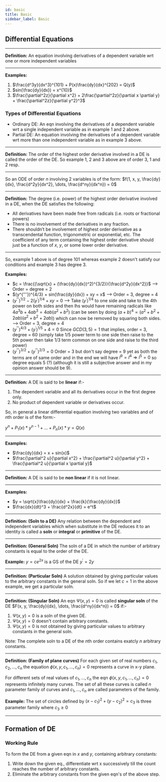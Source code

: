 ```yaml
---
id: basic
title: Basic
sidebar_label: Basic
---
```


## Differential Equations

---

**Definition:** An equation involving derivatives of a dependent variable wrt one or more independent variables

---

**Examples:**

1. $\frac{d^3y}{dx^3}^{101} + P(x)\frac{dy}{dx}^{202} = Q(y)$
2. $sin(\frac{dy}{dx}) = x^{10}$
3. $\frac{\partial^2z}{\partial x^2} + 2\frac{\partial^2z}{\partial x \partial y} + \frac{\partial^2z}{\partial y^2}^3$

### Types of Differential Equations

- Ordinary DE: An eqn involving the derivatives of a dependent variable wrt a single independent variable as in example 1 and 2 above.
- Partial DE: An equation involving the derivatives of a dependent variable wrt more than one independent variable as in example 3 above.

---

**Definition:** The order of the highest order derivative involved in a DE is called the order of the DE. So example 1, 2 and 3 above are of order 3, 1 and 2 resp.

---

So an ODE of order $n$ involving 2 variables is of the form: $f(1, x, y, \frac{dy}{dx}, \frac{d^2y}{dx^2}, \dots, \frac{d^ny}{dx^n}) = 0$

<!-- From now on, unless otherwise mentioned, for this chapter of "ODE", "ODE" will be further abbreviated as "DE" -->

---

**Definition:** The degree (i.e. power) of the highest order derivative involved in a DE, when the DE satisfies the following:

- All derivatives have been made free from radicals (i.e. roots or fractional powers)
- There is no involvement of the derivatives in any fraction.
- There shouldn’t be involvement of highest order derivative as a transcendental function, trigonometric or exponential, etc. The coefficient of any term containing the highest order derivative should just be a function of $x$, $y$, or some lower order derivative.

---

So, example 1 above is of degree 101 whereas example 2 doesn't satisfy our conditions and example 3 has degree 3.

**Examples:**

- $c = \frac{(\sqrt{x} + (\frac{dy}{dx})^2)^{3/2}}{\frac{d^2y}{dx^2}}$ --> Order = degree = 2
- $(y^{'''})^{4/3} + sin(\frac{dy}{dx}) + xy = x$ --> Order = 3, degree = 4
- $(y^{'''})^{1/2} - 2(y^{'})^{1/4} + xy = 0$ --> Take $(y^{'})^{1/4}$ to one side and take to the 4th power on both sides and then lhs would have remaining radicals like $4a^3b + 4ab^3 = 4ab(a^2 + b^2)$ (can be seen by doing $(a + b)^4 = (a^2 + b^2 + 2ab)(a^2 + b^2 + 2ab)$) which can now be removed by squaring both sides. --> Order = 3, degree = 4
- $(y^{'''})^{4/3} + (y^{'})^{1/5} + 4 = 0$ Since $GCD(3, 5) = 1$ that implies, order = 3, degree = 60 (simply take $1/5$ power term to one side then raise to the 5th power then take $1/3$ term common on one side and raise to the third power)
- $(y^{'''})^{3/2} + (y^{'''})^{2/3} = 0$ Order = 3 but don't say degree = 9 yet as both the terms are of same order and in the end we will have $l^9 = l^4 \Rightarrow l^5 = 0$ so degree equals 5 (?) (although it is still a subjective answer and in my opinion answer should be 9).

---

**Definition:** A DE is said to be **linear** if:-

1. The dependent variable and all its derivatives occur in the first degree only.
2. No product of dependent variable or derivatives occur.

So, in general a linear differential equation involving two variables and of $n$th order is of the form:-

$y^{n} + P_1(x) * y^{n - 1} + \dots + P_n(x) * y = Q(x)$

---

**Examples:**

- $\frac{dy}{dx} = x + sin(x)$
- $\frac{\partial^2 u}{\partial x^2} + \frac{\partial^2 u}{\partial y^2} + \frac{\partial^2 u}{\partial x \partial y}$

---

**Definition:** A DE is said to be **non linear** if it is not linear.

---

**Examples:**

- $y = \sqrt{x}\frac{dy}{dx} + \frac{k}{\frac{dy}{dx}}$
- $\frac{dx}{dt}^3 + \frac{d^2x}{dt} = e^t$

---

**Definition: (Soln to a DE)** Any relation between the dependent and independent variables which when substitute in the DE reduces it to an identity is called a **soln** or **integral** or **primitive** of the DE.

---

**Definition: (General Soln)** The soln of a DE in which the number of arbitrary constants is equal to the order of the DE.

**Example:** $y = ce^{2x}$ is a GS of the DE $y^{'} = 2y$

---

**Definition: (Particular Soln)** A solution obtained by giving particular values to the arbitrary constants in the general soln. So if we let $c = 1$ in the above example, we get a particular soln.

---

**Definition: (Singular Soln)** An eqn $\Psi(x, y) = 0$ is called **singular soln** of the DE $F(x, y, \frac{dy}{dx}, \dots, \frac{d^ny}{dx^n}) = 0$ if:-

1. $\Psi(x, y) = 0$ is a soln of the given DE.
2. $\Psi(x, y) = 0$ doesn't contain arbitrary constants.
3. $\Psi(x, y) = 0$ is not obtained by giving particular values to arbitrary constants in the general soln.

Note: The complete soln to a DE of the $n$th order contains exatcly $n$ arbitrary constants.

---

**Definition: (Family of plane curves)** For each given set of real numbers $c_1, c_2, \dots, c_n$ the equation $\phi(x, y, c_1, \dots, c_n) = 0$ represents a curve in x-y plane.

For different sets of real values of $c_1, \dots, c_n$ the eqn $\phi(x, y, c_1, \dots, c_n) = 0$ represents infinitely many curves. The set of all these curves is called $n$ parameter family of curves and $c_1, \dots, c_n$ are called parameters of the family.

**Example:** The set of circles defined by $(x - c_1)^2 + (y - c_2)^2 = c_3$ is three parameter family where $c_3 \geq 0$

---

## Formation of DE

### Working Rule

To form the DE from a given eqn in $x$ and $y$, containing arbitrary constants:

1. Write down the given eq., differentiate wrt x successively till the count reaches the number of arbitrary constants.
2. Eliminate the arbitrary constants from the given eqn's of the above step.
